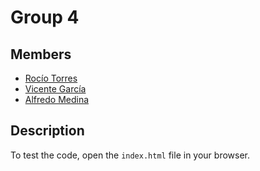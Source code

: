 # Group 4
## Members
- [Rocío Torres](https://github.com/gore26)
- [Vicente García](https://github.com/VicenteGM123)
- [Alfredo Medina](https://github.com/AlfreMK)

## Description
To test the code, open the `index.html` file in your browser.
